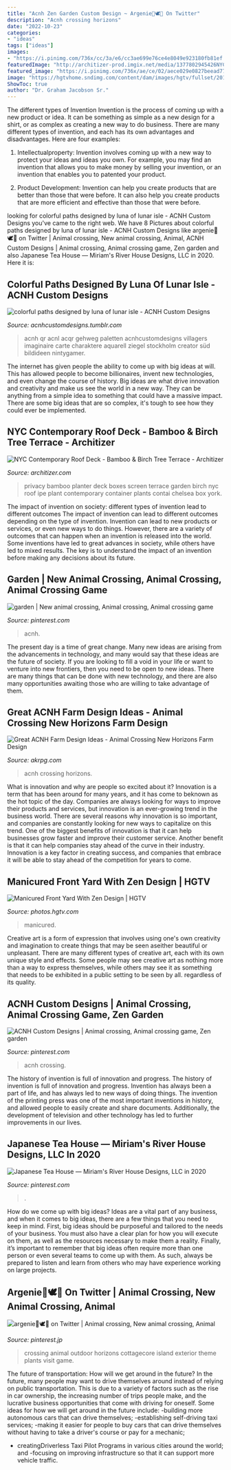 ```yaml
---
title: "Acnh Zen Garden Custom Design ~ Argenie🌿🕊🍂 On Twitter"
description: "Acnh crossing horizons"
date: "2022-10-23"
categories:
- "ideas"
tags: ["ideas"]
images:
- "https://i.pinimg.com/736x/cc/3a/e6/cc3ae699e76ce4e8049e923180fb81ef.jpg"
featuredImage: "http://architizer-prod.imgix.net/media/1377802945426NYC_Garden_Design_5.jpg?q=60&amp;auto=format,compress&amp;cs=strip&amp;w=1680"
featured_image: "https://i.pinimg.com/736x/ae/ce/02/aece029e0827beead77252c0eb464efe.jpg"
image: "https://hgtvhome.sndimg.com/content/dam/images/hgtv/fullset/2013/7/9/3/BP_CRB2508H_after-Maizel-house-fence-4x3.jpg.rend.hgtvcom.616.411.suffix/1400980795469.jpeg"
ShowToc: true
author: "Dr. Graham Jacobson Sr."
---
```



The different types of Invention
Invention is the process of coming up with a new product or idea. It can be something as simple as a new design for a shirt, or as complex as creating a new way to do business. There are many different types of invention, and each has its own advantages and disadvantages. Here are four examples: 
1. Intellectualproperty: Invention involves coming up with a new way to protect your ideas and ideas you own. For example, you may find an invention that allows you to make money by selling your invention, or an invention that enables you to patented your product. 

2. Product Development: Invention can help you create products that are better than those that were before. It can also help you create products that are more efficient and effective than those that were before. 


	

		
looking for colorful paths designed by luna of lunar isle - ACNH Custom Designs you've came to the right web. We have 8 Pictures about colorful paths designed by luna of lunar isle - ACNH Custom Designs like argenie🌿🕊🍂 on Twitter | Animal crossing, New animal crossing, Animal, ACNH Custom Designs | Animal crossing, Animal crossing game, Zen garden and also Japanese Tea House — Miriam&#039;s River House Designs, LLC in 2020. Here it is:
		
    
## Colorful Paths Designed By Luna Of Lunar Isle - ACNH Custom Designs

<img loading=lazy src="https://64.media.tumblr.com/125614ba025e51ae1834b15eedc4da4d/c98ca3b4c56cec2d-8e/s640x960/35832dd29bf07fcab8592c0c7031a94d30eefdea.jpg" onerror="this.onerror=null;this.src='https://tse2.mm.bing.net/th?id=OIP.2w3wUVzrUtBTPEri2H-Z6QHaKI&amp;pid=15.1';" alt="colorful paths designed by luna of lunar isle - ACNH Custom Designs">

_Source: acnhcustomdesigns.tumblr.com_

>acnh qr acnl acqr gehweg paletten acnhcustomdesigns villagers imaginaire carte charaktere aquarell ziegel stockholm creator süd bildideen nintygamer. 

	

The internet has given people the ability to come up with big ideas at will. This has allowed people to become billionaires, invent new technologies, and even change the course of history. Big ideas are what drive innovation and creativity and make us see the world in a new way. They can be anything from a simple idea to something that could have a massive impact. There are some big ideas that are so complex, it's tough to see how they could ever be implemented.

    
## NYC Contemporary Roof Deck - Bamboo &amp; Birch Tree Terrace - Architizer

<img loading=lazy src="http://architizer-prod.imgix.net/media/1377802945426NYC_Garden_Design_5.jpg?q=60&amp;auto=format,compress&amp;cs=strip&amp;w=1680" onerror="this.onerror=null;this.src='https://tse3.mm.bing.net/th?id=OIP.IBrNWd7s_dAFmbn8tQHEuQHaHa&amp;pid=15.1';" alt="NYC Contemporary Roof Deck - Bamboo &amp; Birch Tree Terrace - Architizer">

_Source: architizer.com_

>privacy bamboo planter deck boxes screen terrace garden birch nyc roof ipe plant contemporary container plants contai chelsea box york. 

	

The impact of invention on society: different types of invention lead to different outcomes
The impact of invention can lead to different outcomes depending on the type of invention. Invention can lead to new products or services, or even new ways to do things. However, there are a variety of outcomes that can happen when an invention is released into the world. Some inventions have led to great advances in society, while others have led to mixed results. The key is to understand the impact of an invention before making any decisions about its future.

    
## Garden | New Animal Crossing, Animal Crossing, Animal Crossing Game

<img loading=lazy src="https://i.pinimg.com/736x/6a/05/a4/6a05a4c4c4196ccbc21527c200f161ca.jpg" onerror="this.onerror=null;this.src='https://tse3.mm.bing.net/th?id=OIP.b6LuFjTzlXbhTcRswLJdJgHaEK&amp;pid=15.1';" alt="garden | New animal crossing, Animal crossing, Animal crossing game">

_Source: pinterest.com_

>acnh. 

	

The present day is a time of great change. Many new ideas are arising from the advancements in technology, and many would say that these ideas are the future of society. If you are looking to fill a void in your life or want to venture into new frontiers, then you need to be open to new ideas. There are many things that can be done with new technology, and there are also many opportunities awaiting those who are willing to take advantage of them.

    
## Great ACNH Farm Design Ideas - Animal Crossing New Horizons Farm Design

<img loading=lazy src="https://www.akrpg.com/upload/20200820/6373352036594038628314319.jpg" onerror="this.onerror=null;this.src='https://tse3.mm.bing.net/th?id=OIP.bOvszbPq94gI7aaOsiP3mQHaEK&amp;pid=15.1';" alt="Great ACNH Farm Design Ideas - Animal Crossing New Horizons Farm Design">

_Source: akrpg.com_

>acnh crossing horizons. 

	

What is innovation and why are people so excited about it?
Innovation is a term that has been around for many years, and it has come to beknown as the hot topic of the day. Companies are always looking for ways to improve their products and services, but innovation is an ever-growing trend in the business world. There are several reasons why innovation is so important, and companies are constantly looking for new ways to capitalize on this trend. One of the biggest benefits of innovation is that it can help businesses grow faster and improve their customer service. Another benefit is that it can help companies stay ahead of the curve in their industry. Innovation is a key factor in creating success, and companies that embrace it will be able to stay ahead of the competition for years to come.

    
## Manicured Front Yard With Zen Design | HGTV

<img loading=lazy src="https://hgtvhome.sndimg.com/content/dam/images/hgtv/fullset/2013/7/9/3/BP_CRB2508H_after-Maizel-house-fence-4x3.jpg.rend.hgtvcom.616.411.suffix/1400980795469.jpeg" onerror="this.onerror=null;this.src='https://tse1.mm.bing.net/th?id=OIP.0dkCkU1dWrtr8lR_rpzR_gHaE8&amp;pid=15.1';" alt="Manicured Front Yard With Zen Design | HGTV">

_Source: photos.hgtv.com_

>manicured. 

	

Creative art is a form of expression that involves using one's own creativity and imagination to create things that may be seen aseither beautiful or unpleasant. There are many different types of creative art, each with its own unique style and effects. Some people may see creative art as nothing more than a way to express themselves, while others may see it as something that needs to be exhibited in a public setting to be seen by all. regardless of its quality.

    
## ACNH Custom Designs | Animal Crossing, Animal Crossing Game, Zen Garden

<img loading=lazy src="https://i.pinimg.com/736x/6d/d2/8e/6dd28e4738a7d590b72f77a5b6a27fd0.jpg" onerror="this.onerror=null;this.src='https://tse2.mm.bing.net/th?id=OIP.ebU7E6CeFs3HEzHbReIzMgHaEK&amp;pid=15.1';" alt="ACNH Custom Designs | Animal crossing, Animal crossing game, Zen garden">

_Source: pinterest.com_

>acnh crossing. 

	

The history of invention is full of innovation and progress.
The history of invention is full of innovation and progress. Invention has always been a part of life, and has always led to new ways of doing things. The invention of the printing press was one of the most important inventions in history, and allowed people to easily create and share documents. Additionally, the development of television and other technology has led to further improvements in our lives.

    
## Japanese Tea House — Miriam&#039;s River House Designs, LLC In 2020

<img loading=lazy src="https://i.pinimg.com/736x/cc/3a/e6/cc3ae699e76ce4e8049e923180fb81ef.jpg" onerror="this.onerror=null;this.src='https://tse2.mm.bing.net/th?id=OIP.1xPX0nnhFufAzM7QiyTFHgHaE_&amp;pid=15.1';" alt="Japanese Tea House — Miriam&#039;s River House Designs, LLC in 2020">

_Source: pinterest.com_

>. 

	

How do we come up with big ideas?
Ideas are a vital part of any business, and when it comes to big ideas, there are a few things that you need to keep in mind. First, big ideas should be purposeful and tailored to the needs of your business. You must also have a clear plan for how you will execute on them, as well as the resources necessary to make them a reality. Finally, it’s important to remember that big ideas often require more than one person or even several teams to come up with them. As such, always be prepared to listen and learn from others who may have experience working on large projects.

    
## Argenie🌿🕊🍂 On Twitter | Animal Crossing, New Animal Crossing, Animal

<img loading=lazy src="https://i.pinimg.com/736x/ae/ce/02/aece029e0827beead77252c0eb464efe.jpg" onerror="this.onerror=null;this.src='https://tse3.mm.bing.net/th?id=OIP.Z3VBpXHPhiou2yvyspOuyAHaEK&amp;pid=15.1';" alt="argenie🌿🕊🍂 on Twitter | Animal crossing, New animal crossing, Animal">

_Source: pinterest.jp_

>crossing animal outdoor horizons cottagecore island exterior theme plants visit game. 

	

The future of transportation: How will we get around in the future?
In the future, many people may want to drive themselves around instead of relying on public transportation. This is due to a variety of factors such as the rise in car ownership, the increasing number of trips people make, and the lucrative business opportunities that come with driving for oneself. 
Some ideas for how we will get around in the future include: 
-building more autonomous cars that can drive themselves; 
-establishing self-driving taxi services; 
-making it easier for people to buy cars that can drive themselves without having to take a driver's course or pay for a mechanic; 
- creatingDriverless Taxi Pilot Programs in various cities around the world; and 
-focusing on improving infrastructure so that it can support more vehicle traffic.

